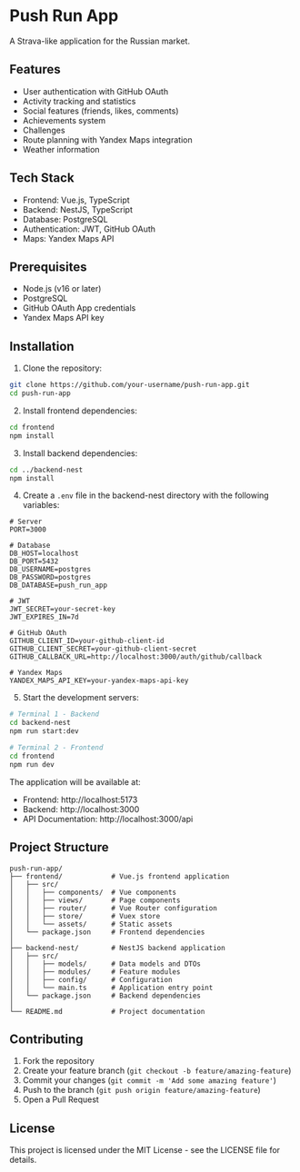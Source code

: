 # Push Run App

A Strava-like application for the Russian market.

## Features

- User authentication with GitHub OAuth
- Activity tracking and statistics
- Social features (friends, likes, comments)
- Achievements system
- Challenges
- Route planning with Yandex Maps integration
- Weather information

## Tech Stack

- Frontend: Vue.js, TypeScript
- Backend: NestJS, TypeScript
- Database: PostgreSQL
- Authentication: JWT, GitHub OAuth
- Maps: Yandex Maps API

## Prerequisites

- Node.js (v16 or later)
- PostgreSQL
- GitHub OAuth App credentials
- Yandex Maps API key

## Installation

1. Clone the repository:
```bash
git clone https://github.com/your-username/push-run-app.git
cd push-run-app
```

2. Install frontend dependencies:
```bash
cd frontend
npm install
```

3. Install backend dependencies:
```bash
cd ../backend-nest
npm install
```

4. Create a `.env` file in the backend-nest directory with the following variables:
```env
# Server
PORT=3000

# Database
DB_HOST=localhost
DB_PORT=5432
DB_USERNAME=postgres
DB_PASSWORD=postgres
DB_DATABASE=push_run_app

# JWT
JWT_SECRET=your-secret-key
JWT_EXPIRES_IN=7d

# GitHub OAuth
GITHUB_CLIENT_ID=your-github-client-id
GITHUB_CLIENT_SECRET=your-github-client-secret
GITHUB_CALLBACK_URL=http://localhost:3000/auth/github/callback

# Yandex Maps
YANDEX_MAPS_API_KEY=your-yandex-maps-api-key
```

5. Start the development servers:
```bash
# Terminal 1 - Backend
cd backend-nest
npm run start:dev

# Terminal 2 - Frontend
cd frontend
npm run dev
```

The application will be available at:
- Frontend: http://localhost:5173
- Backend: http://localhost:3000
- API Documentation: http://localhost:3000/api

## Project Structure

```
push-run-app/
├── frontend/            # Vue.js frontend application
│   ├── src/
│   │   ├── components/  # Vue components
│   │   ├── views/       # Page components
│   │   ├── router/      # Vue Router configuration
│   │   ├── store/       # Vuex store
│   │   └── assets/      # Static assets
│   └── package.json     # Frontend dependencies
│
├── backend-nest/        # NestJS backend application
│   ├── src/
│   │   ├── models/      # Data models and DTOs
│   │   ├── modules/     # Feature modules
│   │   ├── config/      # Configuration
│   │   └── main.ts      # Application entry point
│   └── package.json     # Backend dependencies
│
└── README.md            # Project documentation
```

## Contributing

1. Fork the repository
2. Create your feature branch (`git checkout -b feature/amazing-feature`)
3. Commit your changes (`git commit -m 'Add some amazing feature'`)
4. Push to the branch (`git push origin feature/amazing-feature`)
5. Open a Pull Request

## License

This project is licensed under the MIT License - see the LICENSE file for details.
